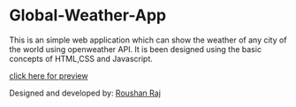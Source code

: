 # Global-Weather-App
This is an simple web application which can show the weather of any city of the world using openweather API.
It is been designed using the basic concepts of HTML,CSS and Javascript.


[click here for preview](https://roushan656.github.io/Global-Weather-App/)

Designed and developed by: [Roushan Raj](https://github.com/ROUSHAN656)
 
